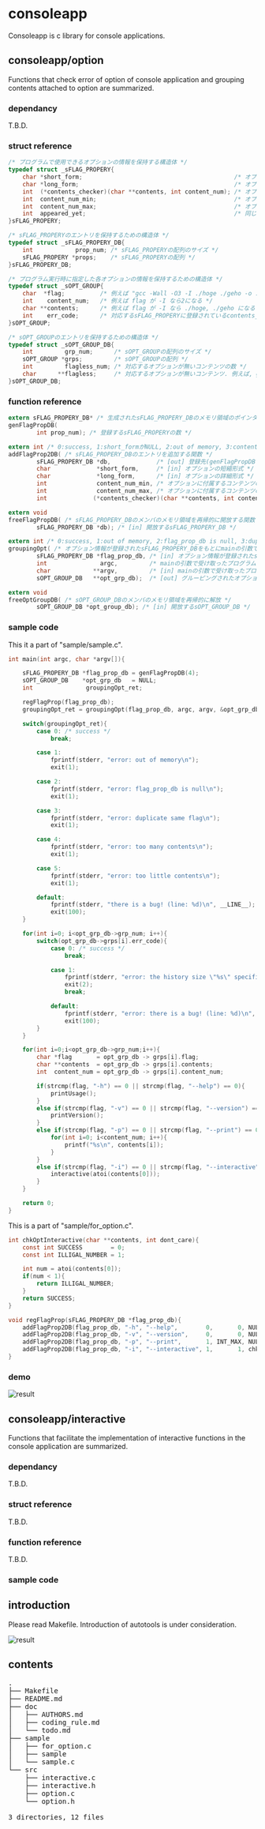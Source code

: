# consoleapp
Consoleapp is c library for console applications.

## consoleapp/option
Functions that check error of option of console application and grouping contents attached to option are summarized.
### dependancy
T.B.D.
### struct reference
```c
/* プログラムで使用できるオプションの情報を保持する構造体 */
typedef struct _sFLAG_PROPERY{
    char *short_form;                                           /* オプションの短縮形式. 例えば"-v" */
    char *long_form;                                            /* オプションの詳細形式. 例えば"--version" */
    int  (*contents_checker)(char **contents, int content_num); /* オプションに付属するcontentsの正しさを調べるコールバック関数 */
    int  content_num_min;                                       /* オプションに付属するcontentsの最小数 */
    int  content_num_max;                                       /* オプションに付属するcontentsの最大数 */
    int  appeared_yet;                                          /* 同じオプションがすでに指定されたかチェックするためのメモとして用いる */
}sFLAG_PROPERY;
```
```c
/* sFLAG_PROPERYのエントリを保持するための構造体 */
typedef struct _sFLAG_PROPERY_DB{
    int            prop_num; /* sFLAG_PROPERYの配列のサイズ */
    sFLAG_PROPERY *props;    /* sFLAG_PROPERYの配列 */
}sFLAG_PROPERY_DB;
```
```c
/* プログラム実行時に指定した各オプションの情報を保持するための構造体 */
typedef struct _sOPT_GROUP{
    char  *flag;          /* 例えば "gcc -Wall -O3 -I ./hoge ./geho -o ./foo bar1.c bar2.c" の -Wall, -O3, -I, -o がそれぞれ別のsOPT_GROUPのフラグに割り当てられる */
    int    content_num;   /* 例えば flag が -I なら2になる */
    char **contents;      /* 例えば flag が -I なら ./hoge, ./geho になる */
    int    err_code;      /* 対応するsFLAG_PROPERYに登録されているcontents_checker関数の引数にcontent_numとcontentsを適用した際の戻り値  */
}sOPT_GROUP;
```
```c
/* sOPT_GROUPのエントリを保持するための構造体 */
typedef struct _sOPT_GROUP_DB{
    int         grp_num;      /* sOPT_GROUPの配列のサイズ */
    sOPT_GROUP *grps;         /* sOPT_GROUPの配列 */
    int         flagless_num; /* 対応するオプションが無いコンテンツの数 */
    char      **flagless;     /* 対応するオプションが無いコンテンツ. 例えば, gcc -o hoge hoge.c geho.c のhoge.cとgeho.c */
}sOPT_GROUP_DB;
```
### function reference
```c
extern sFLAG_PROPERY_DB* /* 生成されたsFLAG_PROPERY_DBのメモリ領域のポインタ */
genFlagPropDB(     
        int prop_num); /* 登録するsFLAG_PROPERYの数 */
```
```c
extern int /* 0:success, 1:short_formがNULL, 2:out of memory, 3:content_num_minがcontent_num_maxより大きい */
addFlagProp2DB( /* sFLAG_PROPERY_DBのエントリを追加する関数 */
        sFLAG_PROPERY_DB *db,             /* [out] 登録先(genFlagPropDBで作成したsFLAG_PROPERY_DB) */
        char             *short_form,     /* [in] オプションの短縮形式 */
        char             *long_form,      /* [in] オプションの詳細形式 */
        int              content_num_min, /* オプションに付属するコンテンツの最少数 */
        int              content_num_max, /* オプションに付属するコンテンツの最大数 */
        int             (*contents_checker)(char **contents, int content_num)); /* オプションのコンテンツをチェックするコールバック関数 */
```
```c
extern void
freeFlagPropDB( /* sFLAG_PROPERY_DBのメンバのメモリ領域を再帰的に開放する関数 */
        sFLAG_PROPERY_DB *db); /* [in] 開放するsFLAG_PROPERY_DB */
```
```c
extern int /* 0:success, 1:out of memory, 2:flag_prop_db is null, 3:duplicate same flag, 4:too many contents, 5:too little contents */
groupingOpt( /* オプション情報が登録されたsFLAG_PROPERY_DBをもとにmainの引数で取得したargcとargvをグループに分類してsOPT_GROUP_DBのエントリに登録する関数 */
        sFLAG_PROPERY_DB *flag_prop_db, /* [in] オプション情報が登録されたsFLAG_PROPERY_DB */
        int               argc,         /* mainの引数で受け取ったプログラムの引数の数(プログラム名含む) */
        char            **argv,         /* [in] mainの引数で受け取ったプログラムの引数(プログラム名含む) */
        sOPT_GROUP_DB   **opt_grp_db);  /* [out] グルーピングされたオプション情報 */
```
```c
extern void
freeOptGroupDB( /* sOPT_GROUP_DBのメンバのメモリ領域を再帰的に解放 */
        sOPT_GROUP_DB *opt_group_db); /* [in] 開放するsOPT_GROUP_DB */
```
### sample code
This it a part of "sample/sample.c".
```c
int main(int argc, char *argv[]){

    sFLAG_PROPERY_DB *flag_prop_db = genFlagPropDB(4);
    sOPT_GROUP_DB    *opt_grp_db   = NULL;
    int               groupingOpt_ret;

    regFlagProp(flag_prop_db);
    groupingOpt_ret = groupingOpt(flag_prop_db, argc, argv, &opt_grp_db);

    switch(groupingOpt_ret){
        case 0: /* success */
            break;

        case 1:
            fprintf(stderr, "error: out of memory\n");
            exit(1);

        case 2:
            fprintf(stderr, "error: flag_prop_db is null\n");
            exit(1);

        case 3:
            fprintf(stderr, "error: duplicate same flag\n");
            exit(1);

        case 4:
            fprintf(stderr, "error: too many contents\n");
            exit(1);

        case 5:
            fprintf(stderr, "error: too little contents\n");
            exit(1);

        default:
            fprintf(stderr, "there is a bug! (line: %d)\n", __LINE__);
            exit(100);
    }

    for(int i=0; i<opt_grp_db->grp_num; i++){
        switch(opt_grp_db->grps[i].err_code){
            case 0: /* success */
                break;

            case 1: 
                fprintf(stderr, "error: the history size \"%s\" specified with the option \"%s\" is an invalid value\n", opt_grp_db->grps[i].contents[0], opt_grp_db->grps[i].flag);
                exit(2);
                break;

            default:
                fprintf(stderr, "error: there is a bug! (line: %d)\n", __LINE__);
                exit(100);
        }
    }

    for(int i=0;i<opt_grp_db->grp_num;i++){
        char *flag       = opt_grp_db -> grps[i].flag;
        char **contents  = opt_grp_db -> grps[i].contents;
        int  content_num = opt_grp_db -> grps[i].content_num;

        if(strcmp(flag, "-h") == 0 || strcmp(flag, "--help") == 0){
            printUsage();
        }
        else if(strcmp(flag, "-v") == 0 || strcmp(flag, "--version") == 0){
            printVersion();
        }
        else if(strcmp(flag, "-p") == 0 || strcmp(flag, "--print") == 0){
            for(int i=0; i<content_num; i++){
                printf("%s\n", contents[i]);
            }
        }
        else if(strcmp(flag, "-i") == 0 || strcmp(flag, "--interactive") == 0){
            interactive(atoi(contents[0]));
        }
    }

    return 0;
}
```

This is a part of "sample/for_option.c".
```c
int chkOptInteractive(char **contents, int dont_care){
    const int SUCCESS        = 0;
    const int ILLIGAL_NUMBER = 1;

    int num = atoi(contents[0]);
    if(num < 1){
        return ILLIGAL_NUMBER;
    }
    return SUCCESS;
}

void regFlagProp(sFLAG_PROPERY_DB *flag_prop_db){
    addFlagProp2DB(flag_prop_db, "-h", "--help",        0,       0, NULL);
    addFlagProp2DB(flag_prop_db, "-v", "--version",     0,       0, NULL);
    addFlagProp2DB(flag_prop_db, "-p", "--print",       1, INT_MAX, NULL);
    addFlagProp2DB(flag_prop_db, "-i", "--interactive", 1,       1, chkOptInteractive);
}
```
### demo
![result](https://github.com/shosone/consoleapp/doc/option_demo.gif)

## consoleapp/interactive
Functions that facilitate the implementation of interactive functions in the console application are summarized.
### dependancy
T.B.D.
### struct reference
T.B.D.
### function reference
T.B.D.
### sample code

## introduction
Please read Makefile. Introduction of autotools is under consideration.

![result](https://github.com/shosone/consoleapp/doc/installation.gif)

## contents
<pre>
.
├── Makefile
├── README.md
├── doc
│   ├── AUTHORS.md
│   ├── coding_rule.md
│   └── todo.md
├── sample
│   ├── for_option.c
│   ├── sample
│   └── sample.c
└── src
    ├── interactive.c
    ├── interactive.h
    ├── option.c
    └── option.h

3 directories, 12 files
</pre>
